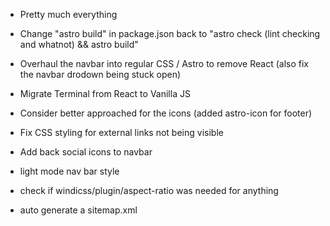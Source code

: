 - Pretty much everything

- Change "astro build" in package.json back to "astro check (lint checking and whatnot) && astro build"
- Overhaul the navbar into regular CSS / Astro to remove React (also fix the navbar drodown being stuck open)
- Migrate Terminal from React to Vanilla JS

- Consider better approached for the icons (added astro-icon for footer)
- Fix CSS styling for external links not being visible
- Add back social icons to navbar
- light mode nav bar style
- check if windicss/plugin/aspect-ratio was needed for anything
- auto generate a sitemap.xml
